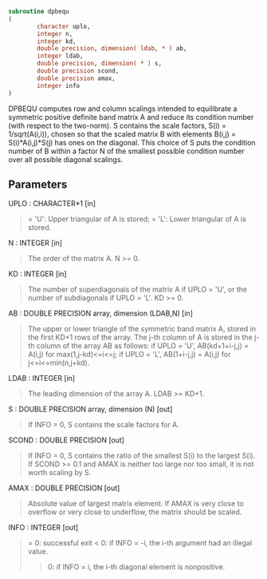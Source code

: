 ```fortran
subroutine dpbequ
(
        character uplo,
        integer n,
        integer kd,
        double precision, dimension( ldab, * ) ab,
        integer ldab,
        double precision, dimension( * ) s,
        double precision scond,
        double precision amax,
        integer info
)
```

DPBEQU computes row and column scalings intended to equilibrate a
symmetric positive definite band matrix A and reduce its condition
number (with respect to the two-norm).  S contains the scale factors,
S(i) = 1/sqrt(A(i,i)), chosen so that the scaled matrix B with
elements B(i,j) = S(i)*A(i,j)*S(j) has ones on the diagonal.  This
choice of S puts the condition number of B within a factor N of the
smallest possible condition number over all possible diagonal
scalings.

## Parameters
UPLO : CHARACTER*1 [in]
> = 'U':  Upper triangular of A is stored;
> = 'L':  Lower triangular of A is stored.

N : INTEGER [in]
> The order of the matrix A.  N >= 0.

KD : INTEGER [in]
> The number of superdiagonals of the matrix A if UPLO = 'U',
> or the number of subdiagonals if UPLO = 'L'.  KD >= 0.

AB : DOUBLE PRECISION array, dimension (LDAB,N) [in]
> The upper or lower triangle of the symmetric band matrix A,
> stored in the first KD+1 rows of the array.  The j-th column
> of A is stored in the j-th column of the array AB as follows:
> if UPLO = 'U', AB(kd+1+i-j,j) = A(i,j) for max(1,j-kd)<=i<=j;
> if UPLO = 'L', AB(1+i-j,j)    = A(i,j) for j<=i<=min(n,j+kd).

LDAB : INTEGER [in]
> The leading dimension of the array A.  LDAB >= KD+1.

S : DOUBLE PRECISION array, dimension (N) [out]
> If INFO = 0, S contains the scale factors for A.

SCOND : DOUBLE PRECISION [out]
> If INFO = 0, S contains the ratio of the smallest S(i) to
> the largest S(i).  If SCOND >= 0.1 and AMAX is neither too
> large nor too small, it is not worth scaling by S.

AMAX : DOUBLE PRECISION [out]
> Absolute value of largest matrix element.  If AMAX is very
> close to overflow or very close to underflow, the matrix
> should be scaled.

INFO : INTEGER [out]
> = 0:  successful exit
> < 0:  if INFO = -i, the i-th argument had an illegal value.
> > 0:  if INFO = i, the i-th diagonal element is nonpositive.
